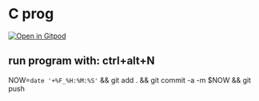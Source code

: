 # C prog

[![Open in Gitpod](https://gitpod.io/button/open-in-gitpod.svg)](https://gitpod.io/#https://github.com/barni363hun/prog1)

## run program with: ctrl+alt+N

NOW=`date '+%F_%H:%M:%S'` && git add . && git commit -a -m $NOW && git push
